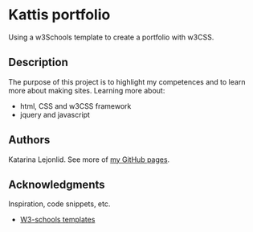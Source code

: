 # Kattis portfolio
Using a w3Schools template to create a portfolio with w3CSS.

## Description

The purpose of this project is to highlight my competences and to learn more about making sites. 
Learning more about:
- html, CSS and w3CSS framework
- jquery and javascript


## Authors

Katarina Lejonlid. See more of [my GitHub pages](https://kattisa.github.io/).



## Acknowledgments

Inspiration, code snippets, etc.
* [W3-schools templates](https://www.w3schools.com/howto/howto_website_create_portfolio.asp)

